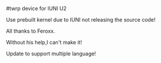 #twrp device for IUNI U2

Use prebuilt kernel due to IUNI not releasing the source code!

All thanks to Feroxx.

Without his help,I can't make it!

Update to support multiple language!
